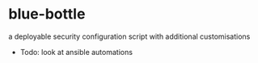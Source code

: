 # blue-bottle
a deployable security configuration script with additional customisations

- Todo: look at ansible automations
